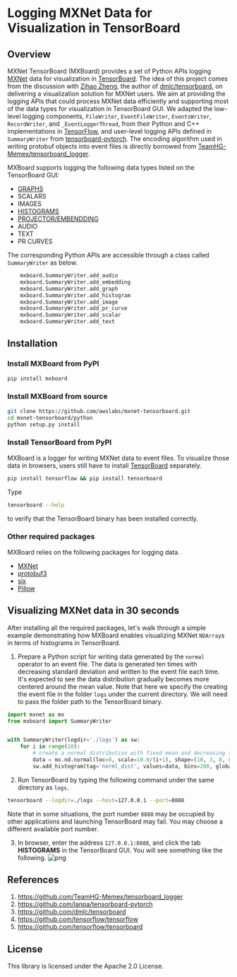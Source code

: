 # Logging MXNet Data for Visualization in TensorBoard

## Overview

MXNet TensorBoard (MXBoard) provides a set of Python APIs logging
[MXNet](http://mxnet.incubator.apache.org/) data for visualization in
[TensorBoard](https://www.tensorflow.org/programmers_guide/summaries_and_tensorboard). 
The idea of this project comes from the discussion with [Zihao Zheng](https://github.com/zihaolucky),
the author of
[dmlc/tensorboard](https://github.com/dmlc/tensorboard),
on delivering a visualization solution for MXNet users.
We aim at providing the logging APIs that could process MXNet data efficiently
and supporting most of the data types for visualization in TensorBoard GUI.
We adapted the low-level logging components, `FileWriter`, `EventFileWriter`,
`EventsWriter`, `RecordWriter`,
and `_EventLoggerThread`, from their Python and C++
implementations in [TensorFlow](https://github.com/tensorflow/tensorflow),
and user-level logging APIs defined in `SummaryWriter` from
[tensorboard-pytorch](https://github.com/lanpa/tensorboard-pytorch).
The encoding algorithm used in writing protobuf objects into event files
is directly borrowed from
[TeamHG-Memex/tensorboard_logger](https://github.com/TeamHG-Memex/tensorboard_logger).

MXBoard supports logging the following data types listed on the TensorBoard GUI:
- [GRAPHS](https://www.tensorflow.org/versions/r1.1/get_started/graph_viz)
- SCALARS
- IMAGES
- [HISTOGRAMS](https://www.tensorflow.org/programmers_guide/tensorboard_histograms)
- [PROJECTOR/EMBENDDING](https://www.tensorflow.org/programmers_guide/embedding)
- AUDIO
- TEXT
- PR CURVES

The corresponding Python APIs are accessible through a class called `SummaryWriter` as below.
```python
    mxboard.SummaryWriter.add_audio
    mxboard.SummaryWriter.add_embedding
    mxboard.SummaryWriter.add_graph
    mxboard.SummaryWriter.add_histogram
    mxboard.SummaryWriter.add_image
    mxboard.SummaryWriter.add_pr_curve
    mxboard.SummaryWriter.add_scalar
    mxboard.SummaryWriter.add_text
```

## Installation

### Install MXBoard from PyPI
```bash
pip install mxboard
```

### Install MXBoard from source
```bash
git clone https://github.com/awslabs/mxnet-tensorboard.git
cd mxnet-tensorboard/python
python setup.py install
```

### Install TensorBoard from PyPI
MXBoard is a logger for writing MXNet data to event files.
To visualize those data in browsers, users still have to install
[TensorBoard](https://www.tensorflow.org/versions/r1.1/get_started/summaries_and_tensorboard)
separately.
```bash
pip install tensorflow && pip install tensorboard
```
Type
```bash
tensorboard --help
```
to verify that the TensorBoard binary has been installed correctly.

### Other required packages
MXBoard relies on the following packages for logging data.
- [MXNet](https://pypi.python.org/pypi/mxnet)
- [protobuf3](https://pypi.python.org/pypi/protobuf)
- [six](https://pypi.python.org/pypi/six)
- [Pillow](https://pypi.python.org/pypi/Pillow)


## Visualizing MXNet data in 30 seconds
After installing all the required packages, let's walk through a simple example demonstrating how
MXBoard enables visualizing MXNet `NDArray`s in terms of histograms in TensorBoard.

1. Prepare a Python script for writing data generated by the `normal` operator to an event file.
The data is generated ten times with decreasing standard deviation and written to the event
file each time. It's expected to see the data distribution gradually becomes more centered around
the mean value. Note that here we specify the creating the event file in the folder `logs`
under the current directory. We will need to pass the folder path to the TensorBoard binary.
```python
import mxnet as mx
from mxboard import SummaryWriter


with SummaryWriter(logdir='./logs') as sw:
    for i in range(10):
        # create a normal distribution with fixed mean and decreasing std
        data = mx.nd.normal(loc=0, scale=10.0/(i+1), shape=(10, 3, 8, 8))
        sw.add_histogram(tag='norml_dist', values=data, bins=200, global_step=i)
```

2. Run TensorBoard by typing the following command under the same directory as `logs`.
```bash
tensorboard --logdir=./logs --host=127.0.0.1 --port=8888
```
Note that in some situations,
the port number `8888` may be occupied by other applications and launching TensorBoard
may fail. You may choose a different available port number.

3. In browser, enter the address `127.0.0.1:8888`, and click the tab **HISTOGRAMS**
in the TensorBoard GUI. You will see something like the following.
![png](https://github.com/reminisce/web-data/blob/tensorboard_doc/mxnet/tensorboard/doc/summary_histogram_norm.png)

## References
1. https://github.com/TeamHG-Memex/tensorboard_logger
2. https://github.com/lanpa/tensorboard-pytorch
3. https://github.com/dmlc/tensorboard
4. https://github.com/tensorflow/tensorflow
5. https://github.com/tensorflow/tensorboard

## License
This library is licensed under the Apache 2.0 License. 
